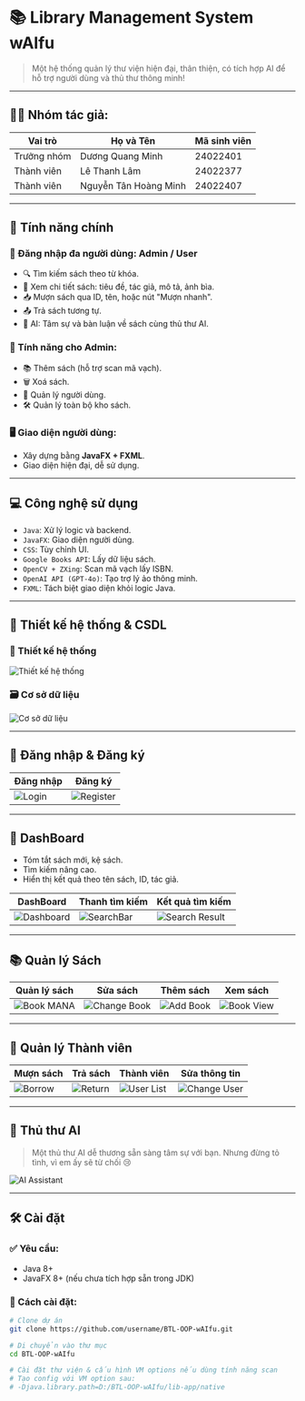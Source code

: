 # 📚 Library Management System wAIfu

> Một hệ thống quản lý thư viện hiện đại, thân thiện, có tích hợp AI để hỗ trợ người dùng và thủ thư thông minh!

---

## 👨‍💻 Nhóm tác giả:

| Vai trò       | Họ và Tên                      | Mã sinh viên |
|---------------|-------------------------------|--------------|
| Trưởng nhóm   | Dương Quang Minh               | 24022401     |
| Thành viên    | Lê Thanh Lâm                   | 24022377     |
| Thành viên    | Nguyễn Tân Hoàng Minh          | 24022407     |

---

## 🌟 Tính năng chính

### 👥 Đăng nhập đa người dùng: **Admin / User**

- 🔍 Tìm kiếm sách theo từ khóa.
- 📘 Xem chi tiết sách: tiêu đề, tác giả, mô tả, ảnh bìa.
- 📥 Mượn sách qua ID, tên, hoặc nút "Mượn nhanh".
- 📤 Trả sách tương tự.
- 🤖 AI: Tâm sự và bàn luận về sách cùng thủ thư AI.

### 🔧 Tính năng cho Admin:

- 📚 Thêm sách (hỗ trợ scan mã vạch).
- 🗑️ Xoá sách.
- 👤 Quản lý người dùng.
- 🛠️ Quản lý toàn bộ kho sách.

### 🖥️ Giao diện người dùng:

- Xây dựng bằng **JavaFX + FXML**.
- Giao diện hiện đại, dễ sử dụng.

---

## 💻 Công nghệ sử dụng

- `Java`: Xử lý logic và backend.
- `JavaFX`: Giao diện người dùng.
- `CSS`: Tùy chỉnh UI.
- `Google Books API`: Lấy dữ liệu sách.
- `OpenCV + ZXing`: Scan mã vạch lấy ISBN.
- `OpenAI API (GPT-4o)`: Tạo trợ lý ảo thông minh.
- `FXML`: Tách biệt giao diện khỏi logic Java.

---

## 🧠 Thiết kế hệ thống & CSDL

### 📌 Thiết kế hệ thống
![Thiết kế hệ thống](lib-app/src/main/resources/com/example/libapp/README_IMG/ULM.png)

### 🗃️ Cơ sở dữ liệu
![Cơ sở dữ liệu](lib-app/src/main/resources/com/example/libapp/README_IMG/DataBase.png)

---

## 🔐 Đăng nhập & Đăng ký

| Đăng nhập | Đăng ký |
|----------|---------|
| ![Login](lib-app/src/main/resources/com/example/libapp/README_IMG/Login.png) | ![Register](lib-app/src/main/resources/com/example/libapp/README_IMG/register.png) |

---

## 🧾 DashBoard

- Tóm tắt sách mới, kệ sách.
- Tìm kiếm nâng cao.
- Hiển thị kết quả theo tên sách, ID, tác giả.

| DashBoard | Thanh tìm kiếm | Kết quả tìm kiếm |
|-----------|----------------|------------------|
| ![Dashboard](lib-app/src/main/resources/com/example/libapp/README_IMG/dashboard.png) | ![SearchBar](lib-app/src/main/resources/com/example/libapp/README_IMG/bar.png) | ![Search Result](lib-app/src/main/resources/com/example/libapp/README_IMG/search_Result.png) |

---

## 📚 Quản lý Sách

| Quản lý sách | Sửa sách | Thêm sách | Xem sách |
|--------------|----------|-----------|----------|
| ![Book MANA](lib-app/src/main/resources/com/example/libapp/README_IMG/bookMANA.png) | ![Change Book](lib-app/src/main/resources/com/example/libapp/README_IMG/changebook.png) | ![Add Book](lib-app/src/main/resources/com/example/libapp/README_IMG/addbook.png) | ![Book View](lib-app/src/main/resources/com/example/libapp/README_IMG/book_view.png) |

---

## 👥 Quản lý Thành viên

| Mượn sách | Trả sách | Thành viên | Sửa thông tin |
|-----------|----------|------------|----------------|
| ![Borrow](lib-app/src/main/resources/com/example/libapp/README_IMG/borrowBook.png) | ![Return](lib-app/src/main/resources/com/example/libapp/README_IMG/returnbook.png) | ![User List](lib-app/src/main/resources/com/example/libapp/README_IMG/USERMANA.png) | ![Change User](lib-app/src/main/resources/com/example/libapp/README_IMG/changeuser.png) |

---

## 🤖 Thủ thư AI

> Một thủ thư AI dễ thương sẵn sàng tâm sự với bạn. Nhưng đừng tỏ tình, vì em ấy sẽ từ chối 😢

![AI Assistant](lib-app/src/main/resources/com/example/libapp/README_IMG/AI.png)

---

## 🛠️ Cài đặt

### ✅ Yêu cầu:

- Java 8+
- JavaFX 8+ (nếu chưa tích hợp sẵn trong JDK)

### 🔧 Cách cài đặt:

```bash
# Clone dự án
git clone https://github.com/username/BTL-OOP-wAIfu.git

# Di chuyển vào thư mục
cd BTL-OOP-wAIfu

# Cài đặt thư viện & cấu hình VM options nếu dùng tính năng scan
# Tạo config với VM option sau:
# -Djava.library.path=D:/BTL-OOP-wAIfu/lib-app/native

